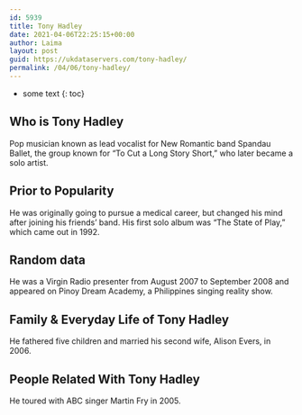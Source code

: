 ```yaml
---
id: 5939
title: Tony Hadley
date: 2021-04-06T22:25:15+00:00
author: Laima
layout: post
guid: https://ukdataservers.com/tony-hadley/
permalink: /04/06/tony-hadley/
---
```


* some text
{: toc}


## Who is Tony Hadley
                  
                  
                  
Pop musician known as lead vocalist for New Romantic band Spandau Ballet, the group known for &#8220;To Cut a Long Story Short,&#8221; who later became a solo artist.
                  
              
            
              
            
                
                
                
## Prior to Popularity
                  
                  
                  
He was originally going to pursue a medical career, but changed his mind after joining his friends&#8217; band. His first solo album was &#8220;The State of Play,&#8221; which came out in 1992.
                  
              
            
              
            
                
                
                
## Random data
                  
                  
                  
He was a Virgin Radio presenter from August 2007 to September 2008 and appeared on Pinoy Dream Academy, a Philippines singing reality show.
                  
              
            
              
            
                
                
                
## Family & Everyday Life of Tony Hadley
                  
                  
                  
He fathered five children and married his second wife, Alison Evers, in 2006.
                  
              
            
              
            
                
                
                
## People Related With Tony Hadley
                  
                  
                  
He toured with ABC singer Martin Fry in 2005.
                  
              
            
              
            
                
              
            
              
              
            
            
              
            
          
          
          